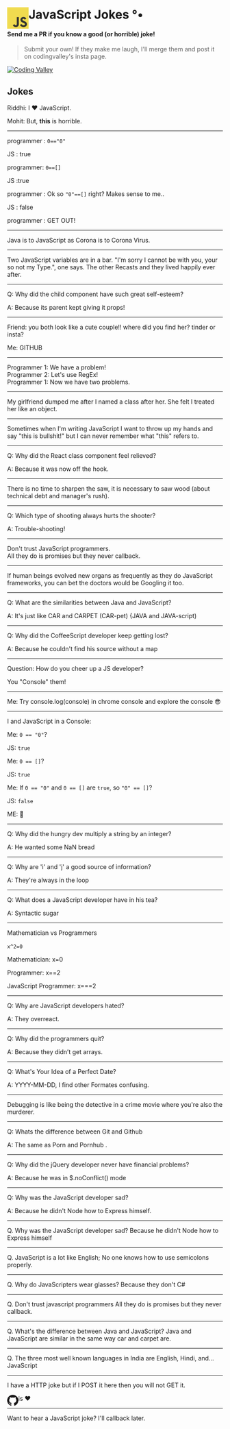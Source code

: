 # JavaScript Jokes °• <img align="left" alt="javascript" width="50px" src="https://raw.githubusercontent.com/github/explore/80688e429a7d4ef2fca1e82350fe8e3517d3494d/topics/javascript/javascript.png" />

#### Send me a PR if you know a good (or horrible) joke!

> Submit your own! If they make me laugh, I'll merge them and post it on codingvalley's insta page.

[![Coding Valley](https://img.shields.io/badge/-Coding_Valley-black)][website]

## Jokes

Riddhi: I :heart: JavaScript.

Mohit: But, **this** is horrible.

---

programmer : `0=="0"`

JS : true

programmer: `0==[]`

JS :true

programmer : Ok so `"0"==[]` right? Makes sense to me..

JS : false

programmer : GET OUT!

---

Java is to JavaScript as Corona is to Corona Virus.

---

Two JavaScript variables are in a bar.
"I'm sorry I cannot be with you, your so not my Type.", one says.
The other Recasts and they lived happily ever after.

---

Q: Why did the child component have such great self-esteem?

A: Because its parent kept giving it props!

---

Friend: you both look like a cute couple!! where did you find her? tinder or insta?

Me: GITHUB

---

Programmer 1: We have a problem!  
Programmer 2: Let's use RegEx!  
Programmer 1: Now we have two problems.

---

My girlfriend dumped me after I named a class after her. She felt I treated her like an object.

---

Sometimes when I'm writing JavaScript I want to throw up my hands and say "this is bullshit!" but I can never remember what "this" refers to.

---

Q: Why did the React class component feel relieved?

A: Because it was now off the hook.

---

There is no time to sharpen the saw, it is necessary to saw wood (about technical debt and manager's rush).

---

Q: Which type of shooting always hurts the shooter?

A: Trouble-shooting!

---

Don't trust JavaScript programmers.  
All they do is promises but they never callback.

---

If human beings evolved new organs as frequently as they do JavaScript frameworks, you can bet the doctors would be Googling it too.

---

Q: What are the similarities between Java and JavaScript?

A: It's just like CAR and CARPET (CAR-pet) {JAVA and JAVA-script)

---

Q: Why did the CoffeeScript developer keep getting lost?

A: Because he couldn't find his source without a map

---

Question: How do you cheer up a JS developer?

You "Console" them!

---

Me: Try console.log(console) in chrome console and explore the console 😎

---

I and JavaScript in a Console:

Me: `0 == "0"`?

JS: `true`

Me: `0 == []`?

JS: `true`

Me: If `0 == "0"` and `0 == []` are `true`, so `"0" == []`?

JS: `false`

ME: :cursing_face:

---

Q: Why did the hungry dev multiply a string by an integer?

A: He wanted some NaN bread

---

Q: Why are 'i' and 'j' a good source of information?

A: They're always in the loop

---

Q: What does a JavaScript developer have in his tea?

A: Syntactic sugar

---

Mathematician vs Programmers

`x^2=0`

Mathematician: x=0

Programmer: x==2

JavaScript Programmer: x===2

---

Q: Why are JavaScript developers hated?

A: They overreact.

---

Q: Why did the programmers quit?

A: Because they didn’t get arrays.

---

Q: What's Your Idea of a Perfect Date?

A: YYYY-MM-DD,
I find other Formates confusing.

---

Debugging is like being the detective in a
crime movie where you're also the murderer.

---

Q: Whats the difference between Git and Github

A: The same as Porn and Pornhub .

---

Q: Why did the jQuery developer never have financial problems?

A: Because he was in \$.noConflict() mode

---

Q: Why was the JavaScript developer sad?

A: Because he didn't Node how to Express himself.


---

Q. Why was the JavaScript developer sad?
   Because he didn't Node how to Express himself

---
 
Q. JavaScript is a lot like English;
  No one knows how to use semicolons properly.

---
 
Q. Why do JavaScripters wear glasses?
   Because they don't C#

---
 
Q. Don't trust javascript programmers
   All they do is promises but they never callback.

---

Q. What's the difference between Java and JavaScript?
   Java and JavaScript are similar in the same way car and carpet are.
 
 ---

Q. The three most well known languages in India are English, Hindi, and...
   JavaScript

---

I have a HTTP joke but if I POST it here then you will not GET it.

<img align="left" alt="GitHub" width="26px" src="https://raw.githubusercontent.com/github/explore/78df643247d429f6cc873026c0622819ad797942/topics/github/github.png" />is :heart:

---

Want to hear a JavaScript joke? I'll callback later.

 
[website]: https://www.instagram.com/coding_valley_/
